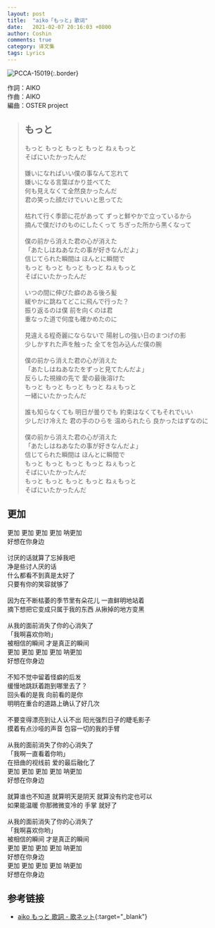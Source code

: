 ```yaml
---
layout: post
title:  "aiko「もっと」歌词"
date:   2021-02-07 20:16:03 +0800
author: Coshin
comments: true
category: 译文集
tags: Lyrics
---
```

![PCCA-15019](https://is4-ssl.mzstatic.com/image/thumb/Music123/v4/77/38/ca/7738ca9a-7bb9-92a0-73e6-516fda0dc282/source/600x600bb.jpg){:.border}

作詞：AIKO<br>
作曲：AIKO<br>
編曲：OSTER project

<blockquote class="original">
  <h2>もっと</h2>
  <p>
    もっと もっと もっと もっと ねぇもっと<br>
    そばにいたかったんだ<br>
    <br>
    嫌いになればいい僕の事なんて忘れて<br>
    嫌いになる言葉ばかり並べてた<br>
    何も見えなくて全然良かったんだ<br>
    君の笑った顔だけでいいと思ってた<br>
    <br>
    枯れて行く季節に花があって ずっと鮮やかで立っているから<br>
    摘んで僕だけのものにしたくって ちぎった所から黒くなって<br>
    <br>
    僕の前から消えた君の心が消えた<br>
    「あたしはねあなたの事が好きなんだよ」<br>
    信じてられた瞬間は ほんとに瞬間で<br>
    もっと もっと もっと もっと ねぇもっと<br>
    そばにいたかったんだ<br>
    <br>
    いつの間に伸びた癖のある後ろ髪<br>
    緩やかに跳ねてどこに飛んで行った？<br>
    振り返るのは僕 前を向くのは君<br>
    重なった道で何度も確かめたのに<br>
    <br>
    見違える程奇麗にならないで 陽射しの強い日のまつげの影<br>
    少しかすれた声を触った 全てを包み込んだ僕の腕<br>
    <br>
    僕の前から消えた君の心が消えた<br>
    「あたしはねあなたをずっと見てたんだよ」<br>
    反らした視線の先で 愛の最後溶けた<br>
    もっと もっと もっと もっと ねぇもっと<br>
    一緒にいたかったんだ<br>
    <br>
    誰も知らなくても 明日が曇りでも 約束はなくてもそれでいい<br>
    少しだけ冷えた 君の手のひらを 温められたら 良かったはずなのに<br>
    <br>
    僕の前から消えた君の心が消えた<br>
    「あたしはねあなたの事が好きなんだよ」<br>
    信じてられた瞬間は ほんとに瞬間で<br>
    もっと もっと もっと もっと ねぇもっと<br>
    そばにいたかったんだ<br>
    もっと もっと もっと もっと ねぇもっと<br>
    そばにいたかったんだ
  </p>
</blockquote>

<div class="translation">
  <h2>更加</h2>
  <p>
    更加 更加 更加 更加 呐更加<br>
    好想在你身边<br>
    <br>
    讨厌的话就算了忘掉我吧<br>
    净是些讨人厌的话<br>
    什么都看不到真是太好了<br>
    只要有你的笑容就够了<br>
    <br>
    因为在不断枯萎的季节里有朵花儿 一直鲜明地站着<br>
    摘下想把它变成只属于我的东西 从揪掉的地方变黑<br>
    <br>
    从我的面前消失了你的心消失了<br>
    「我啊喜欢你哟」<br>
    被相信的瞬间 才是真正的瞬间<br>
    更加 更加 更加 更加 呐更加<br>
    好想在你身边<br>
    <br>
    不知不觉中留着怪癖的后发<br>
    缓慢地跳跃着跑到哪里去了？<br>
    回头看的是我 向前看的是你<br>
    明明在重合的道路上确认了好几次<br>
    <br>
    不要变得漂亮到让人认不出 阳光强烈日子的睫毛影子<br>
    摸着有点沙哑的声音 包容一切的我的手臂<br>
    <br>
    从我的面前消失了你的心消失了<br>
    「我啊一直看着你哟」<br>
    在扭曲的视线前 爱的最后融化了<br>
    更加 更加 更加 更加 呐更加<br>
    好想在你身边<br>
    <br>
    就算谁也不知道 就算明天是阴天 就算没有约定也可以<br>
    如果能温暖 你那微微变冷的 手掌 就好了<br>
    <br>
    从我的面前消失了你的心消失了<br>
    「我啊喜欢你哟」<br>
    被相信的瞬间 才是真正的瞬间<br>
    更加 更加 更加 更加 呐更加<br>
    好想在你身边<br>
    更加 更加 更加 更加 呐更加<br>
    好想在你身边
  </p>
</div>

## 参考链接

* [aiko もっと 歌詞 - 歌ネット](https://www.uta-net.com/song/204052/){:target="_blank"}
